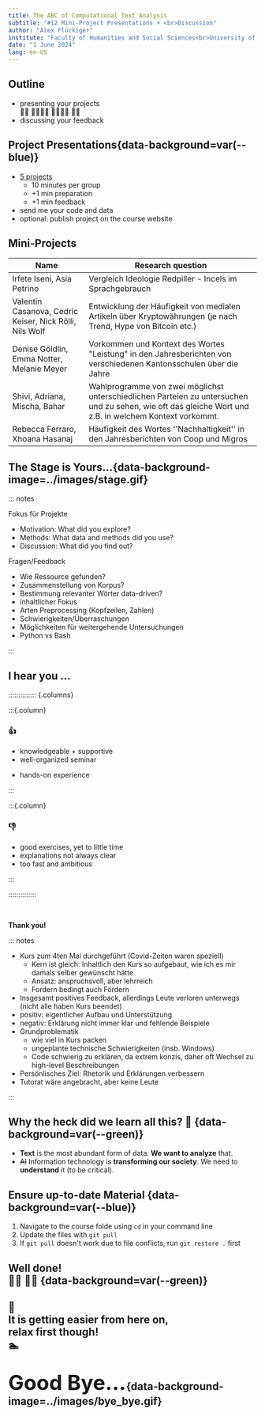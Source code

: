 ```yaml
---
title: The ABC of Computational Text Analysis
subtitle: "#12 Mini-Project Presentations + <br>Discussion"
author: "Alex Flückiger"
institute: "Faculty of Humanities and Social Sciences<br>University of Lucerne" 
date: "1 June 2024"
lang: en-US
---
```


## Outline

- presenting your projects <br>:woman_technologist: :man_technologist::woman_technologist: :man_technologist::woman_technologist: :man_technologist:
- discussing your feedback



## Project Presentations{data-background=var(--blue)}

- [5 projects](https://docs.google.com/spreadsheets/d/1okuYtiMeASZzenn-VADvg1i6mWqVNsOaskuiHP-sTVc/edit#gid=0)
  - 10 minutes per group
  - +1 min preparation
  - +1 min feedback
- send me your code and data
- optional: publish project on the course website



## Mini-Projects

<div style="font-size: 0.9em;">

| Name                                                    | Research question                                            |
| ------------------------------------------------------- | ------------------------------------------------------------ |
| Irfete Iseni, Asia Petrino                              | Vergleich Ideologie Redpiller - Incels im Sprachgebrauch     |
| Valentin Casanova, Cedric Keiser, Nick Rölli, Nils Wolf | Entwicklung der Häufigkeit von medialen Artikeln über Kryptowährungen (je nach Trend, Hype von Bitcoin etc.) |
| Denise Göldlin, Emma Notter, Melanie Meyer              | Vorkommen und Kontext des Wortes "Leistung" in den Jahresberichten von verschiedenen Kantonsschulen über die Jahre |
| Shivi, Adriana, Mischa, Bahar                           | Wahlprogramme von zwei möglichst unterschiedlichen Parteien zu untersuchen und zu sehen, wie oft das gleiche Wort und z.B. in welchem Kontext vorkommt. |
| Rebecca Ferraro, Xhoana Hasanaj                         | Häufigkeit des Wortes ''Nachhaltigkeit'' in den Jahresberichten von Coop und Migros |


</div>



## The Stage is Yours...{data-background-image=../images/stage.gif}
::: notes

Fokus für Projekte

- Motivation: What did you explore?
- Methods: What data and methods did you use?
- Discussion: What did you find out? 



Fragen/Feedback

- Wie Ressource gefunden?
- Zusammenstellung von Korpus?
- Bestimmung relevanter Wörter data-driven?
- inhaltlicher Fokus
- Arten Preprocessing (Kopfzeilen, Zahlen)
- Schwierigkeiten/Überraschungen
- Möglichkeiten für weitergehende Untersuchungen
- Python vs Bash

:::

## I hear you ...

:::::::::::::: {.columns}

:::{.column}

###  :thumbsup:

* knowledgeable + supportive
* well-organized seminar

- hands-on experience

:::

:::{.column}

### :thumbsdown:

- good exercises, yet to little time
- explanations not always clear
- too fast and ambitious 

:::

::::::::::::::

<br>

**Thank you!**

::: notes

- Kurs zum 4ten Mal durchgeführt (Covid-Zeiten waren speziell)
  - Kern ist gleich: Inhaltlich den Kurs so aufgebaut, wie ich es mir damals selber gewünscht hätte
  - Ansatz: anspruchsvoll, aber lehrreich
  - Fordern bedingt auch Fördern
- Insgesamt positives Feedback, allerdings Leute verloren unterwegs (nicht alle haben Kurs beendet)
- positiv: eigentlicher Aufbau und Unterstützung
- negativ: Erklärung nicht immer klar und fehlende Beispiele
- Grundproblematik
  - wie viel in Kurs packen
  - ungeplante technische Schwierigkeiten (insb. Windows)
  - Code schwierig zu erklären, da extrem konzis, daher oft Wechsel zu high-level Beschreibungen 
- Persönlisches Ziel: Rhetorik und Erklärungen verbessern
- Tutorat wäre angebracht, aber keine Leute

:::



## Why the heck did we learn all this? :exploding_head: {data-background=var(--green)}

- **Text** is the most abundant form of data. **We want to analyze** that.
- ~~AI~~ Information technology is **transforming our society**. We need to **understand** it (to be critical).

## Ensure up-to-date Material {data-background=var(--blue)}

1. Navigate to the course folde using `cd` in your command line
2. Update the files with `git pull`
3. If `git pull` doesn't work due to file conflicts, run `git restore .` first





## Well done!<br> :woman_juggling:  :man_juggling: {data-background=var(--green)}



## :crossed_fingers: <br> It is getting easier from here on, <br> relax first though!  <br>:swimmer:



##  <span style="font-size:2em;">Good Bye...</span>{data-background-image=../images/bye_bye.gif}
